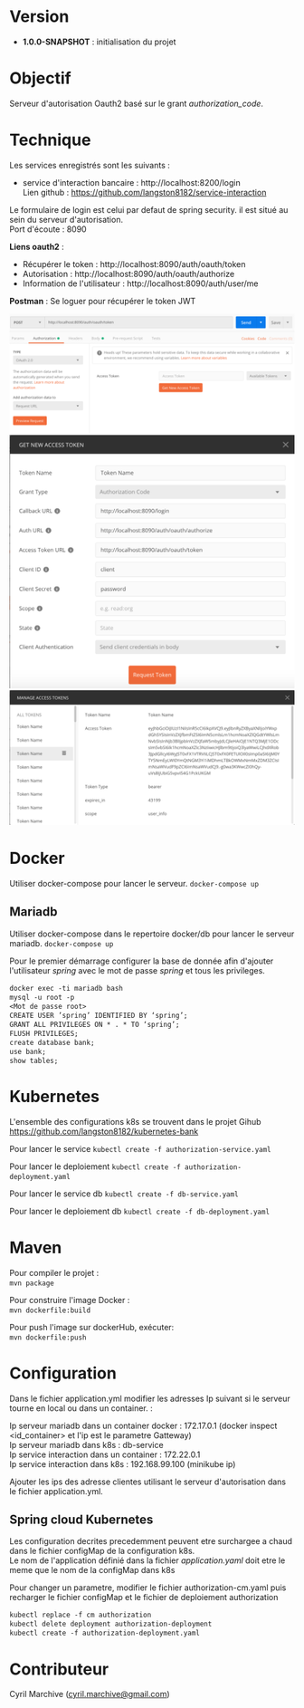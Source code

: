 # Version

- **1.0.0-SNAPSHOT** : initialisation du projet

# Objectif

Serveur d'autorisation Oauth2 basé sur le grant _authorization_code_.

# Technique

Les services enregistrés sont les suivants :
- service d'interaction bancaire : http://localhost:8200/login
\
Lien github : https://github.com/langston8182/service-interaction

Le formulaire de login est celui par defaut de spring security. il est situé au sein du serveur d'autorisation. 
\
Port d'écoute : 8090

**Liens oauth2** :
- Récupérer le token : http://localhost:8090/auth/oauth/token
- Autorisation : http://localhost:8090/auth/oauth/authorize
- Information de l'utilisateur : http://localhost:8090/auth/user/me

**Postman** :
Se loguer pour récupérer le token JWT

![postman](images/postman.png)
\
![postman](images/postman2.png)
\
![postman](images/postman3.png)

# Docker

Utiliser docker-compose pour lancer le serveur.
`docker-compose up`

## Mariadb

Utiliser docker-compose dans le repertoire docker/db pour lancer le serveur mariadb.
`docker-compose up`

Pour le premier démarrage configurer la base de donnée afin d'ajouter l'utilisateur _spring_ avec le mot de passe _spring_ et tous les privileges.
```
docker exec -ti mariadb bash
mysql -u root -p
<Mot de passe root>
CREATE USER ’spring’ IDENTIFIED BY ‘spring’;
GRANT ALL PRIVILEGES ON * . * TO ‘spring’;
FLUSH PRIVILEGES;
create database bank;
use bank;
show tables;
```

# Kubernetes
L'ensemble des configurations k8s se trouvent dans le projet Gihub\
https://github.com/langston8182/kubernetes-bank

Pour lancer le service
`kubectl create -f authorization-service.yaml`

Pour lancer le deploiement
`kubectl create -f authorization-deployment.yaml`

Pour lancer le service db
`kubectl create -f db-service.yaml`

Pour lancer le deploiement db
`kubectl create -f db-deployment.yaml`

# Maven

Pour compiler le projet :
\
`mvn package`

Pour construire l'image Docker :
\
`mvn dockerfile:build`

Pour push l'image sur dockerHub, exécuter:
\
`mvn dockerfile:push`

# Configuration

Dans le fichier application.yml modifier les adresses Ip suivant si le serveur tourne en local ou dans un container. :

Ip serveur mariadb dans un container docker : 172.17.0.1 (docker inspect <id_container> et l'ip est le parametre Gatteway)
\
Ip serveur mariadb dans k8s : db-service
\
Ip service interaction dans un container : 172.22.0.1
\
Ip service interaction dans k8s : 192.168.99.100 (minikube ip)

Ajouter les ips des adresse clientes utilisant le serveur d'autorisation dans le fichier application.yml.

## Spring cloud Kubernetes

Les configuration decrites precedemment peuvent etre surchargee a chaud dans le fichier configMap de la configuration k8s.
\
Le nom de l'application définié dans la fichier _application.yaml_ doit etre le meme que le nom de la configMap dans k8s

Pour changer un parametre, modifier le fichier authorization-cm.yaml puis recharger le fichier configMap et le fichier de deploiement authorization
```
kubectl replace -f cm authorization
kubectl delete deployment authorization-deployment
kubectl create -f authorization-deployment.yaml
```

# Contributeur

Cyril Marchive (cyril.marchive@gmail.com)
